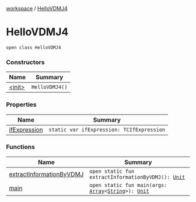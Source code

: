 [workspace](../index.md) / [HelloVDMJ4](./index.md)

# HelloVDMJ4

`open class HelloVDMJ4`

### Constructors

| Name | Summary |
|---|---|
| [&lt;init&gt;](-init-.md) | `HelloVDMJ4()` |

### Properties

| Name | Summary |
|---|---|
| [ifExpression](if-expression.md) | `static var ifExpression: TCIfExpression` |

### Functions

| Name | Summary |
|---|---|
| [extractInformationByVDMJ](extract-information-by-v-d-m-j.md) | `open static fun extractInformationByVDMJ(): `[`Unit`](https://kotlinlang.org/api/latest/jvm/stdlib/kotlin/-unit/index.html) |
| [main](main.md) | `open static fun main(args: `[`Array`](https://kotlinlang.org/api/latest/jvm/stdlib/kotlin/-array/index.html)`<`[`String`](https://kotlinlang.org/api/latest/jvm/stdlib/kotlin/-string/index.html)`>): `[`Unit`](https://kotlinlang.org/api/latest/jvm/stdlib/kotlin/-unit/index.html) |
